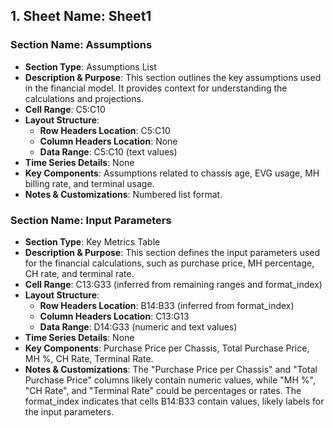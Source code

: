 ## 1. **Sheet Name**: Sheet1

### Section Name: Assumptions
- **Section Type**: Assumptions List
- **Description & Purpose**: This section outlines the key assumptions used in the financial model. It provides context for understanding the calculations and projections.
- **Cell Range**: C5:C10
- **Layout Structure**:
    - **Row Headers Location**: C5:C10
    - **Column Headers Location**: None
    - **Data Range**: C5:C10 (text values)
- **Time Series Details**: None
- **Key Components**: Assumptions related to chassis age, EVG usage, MH billing rate, and terminal usage.
- **Notes & Customizations**: Numbered list format.

### Section Name: Input Parameters
- **Section Type**: Key Metrics Table
- **Description & Purpose**: This section defines the input parameters used for the financial calculations, such as purchase price, MH percentage, CH rate, and terminal rate.
- **Cell Range**: C13:G33 (inferred from remaining ranges and format_index)
- **Layout Structure**:
    - **Row Headers Location**: B14:B33 (inferred from format_index)
    - **Column Headers Location**: C13:G13
    - **Data Range**: D14:G33 (numeric and text values)
- **Time Series Details**: None
- **Key Components**: Purchase Price per Chassis, Total Purchase Price, MH %, CH Rate, Terminal Rate.
- **Notes & Customizations**: The "Purchase Price per Chassis" and "Total Purchase Price" columns likely contain numeric values, while "MH %", "CH Rate", and "Terminal Rate" could be percentages or rates. The format_index indicates that cells B14:B33 contain values, likely labels for the input parameters.
